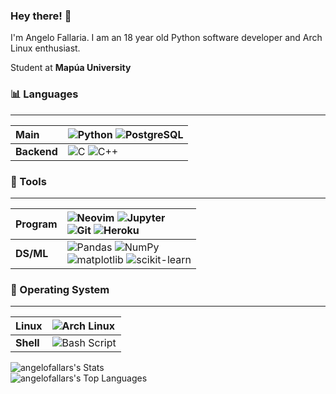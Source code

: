 ### Hey there! 👋
I'm Angelo Fallaria. I am an 18 year old Python software developer and Arch Linux enthusiast.

Student at **Mapúa University**


### 📊 Languages
---
Main | ![Python](https://img.shields.io/badge/python-%233776AB.svg?style=for-the-badge&logo=python&logoColor=white) ![PostgreSQL](https://img.shields.io/badge/PostgreSQL-316192?style=for-the-badge&logo=postgresql&logoColor=white)
:--- | :---
| **Backend** | ![C](https://img.shields.io/badge/c-%2300599C.svg?style=for-the-badge&logo=c&logoColor=white) ![C++](https://img.shields.io/badge/C%2B%2B-00599C?style=for-the-badge&logo=c%2B%2B&logoColor=white) |


### 🔧 Tools
---
Program | ![Neovim](https://img.shields.io/badge/Vim-%2357A143.svg?style=for-the-badge&logo=neovim&logoColor=white) ![Jupyter](https://img.shields.io/badge/-jupyter_notebook-%23323330.svg?style=for-the-badge&logo=jupyter&logoColor=%23f37626)<br> ![Git](https://img.shields.io/badge/git-%23F05033.svg?style=for-the-badge&logo=git&logoColor=white) ![Heroku](https://img.shields.io/badge/Heroku-430098?style=for-the-badge&logo=heroku&logoColor=white)
:--- | :---
**DS/ML** | ![Pandas](https://img.shields.io/badge/pandas-%23150458.svg?style=for-the-badge&logo=pandas&logoColor=white) ![NumPy](https://img.shields.io/badge/numpy-%23013243.svg?style=for-the-badge&logo=numpy&logoColor=white)<br> ![matplotlib](https://img.shields.io/badge/matplotlib-%23323330.svg?style=for-the-badge&logo=python&logoColor=%23187bb4) ![scikit-learn](https://img.shields.io/badge/scikit--learn-%23e27d08.svg?style=for-the-badge&logo=scikit-learn&logoColor=white)


### 🤖 Operating System
---
Linux | ![Arch Linux](https://img.shields.io/badge/Arch_Linux-1793D1?style=for-the-badge&logo=arch-linux&logoColor=white)
:--- | :---
**Shell** | ![Bash Script](https://img.shields.io/badge/Bash-121011?style=for-the-badge&logo=gnu-bash&logoColor=white)

![angelofallars's Stats](https://github-readme-stats.vercel.app/api?username=angelofallars&theme=react&show_icons=true&hide_border=true&count_private=true)\
![angelofallars's Top Languages](https://github-readme-stats.vercel.app/api/top-langs/?username=angelofallars&theme=react&show_icons=true&hide_border=true&layout=compact)
